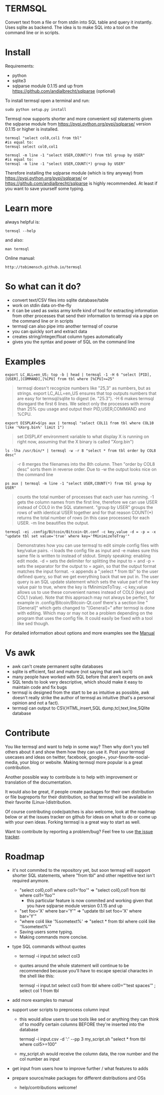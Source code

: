 TERMSQL
=======

Convert text from a file or from stdin into SQL table and query it instantly. Uses sqlite as backend.
The idea is to make SQL into a tool on the command line or in scripts.

Install
=======

Requirements:
 - python
 - sqlite3
 - sqlparse module 0.1.15 and up from https://github.com/andialbrecht/sqlparse (optional)

To install termsql open a terminal and run:

    sudo python setup.py install

Termsql now supports shorter and more convenient sql statements given the sqlparse module from https://pypi.python.org/pypi/sqlparse/ version 0.1.15 or higher is installed.

    termsql "select col0,col1 from tbl"
    #is equal to:
    termsql select col0,col1
    
    termsql -m line -1 "select USER,COUNT(*) from tbl group by USER"
    #is equal to:
    termsql -m line -1 "select USER,COUNT(*) group by USER"

Therefore installing the sqlparse module (which is tiny anyway) from https://pypi.python.org/pypi/sqlparse/ or
https://github.com/andialbrecht/sqlparse is highly recommended. At least if you want to save yourself some typing.

Learn more
==========

always helpful is:

    termsql --help
  
and also:

    man termsql
  
Online manual:

    http://tobimensch.github.io/termsql

So what can it do?
==================

- convert text/CSV files into sqlite database/table
- work on stdin data on-the-fly
- it can be used as swiss army knife kind of tool for extracting information
  from other processes that send their information to termsql via a pipe
  on the command line or in scripts
- termsql can also pipe into another termsql of course
- you can quickly sort and extract data
- creates string/integer/float column types automatically
- gives you the syntax and power of SQL on the command line

Examples
========

    export LC_ALL=en_US; top -b | head | termsql -1 -H 6 "select [PID],[USER],[COMMAND],[%CPU] from tbl where [%CPU]>=25"

> termsql doesn't recognize numbers like "25,3" as numbers, but as strings. export LC_ALL=en_US ensures that top outputs numbers that are easy for termsql/sqlite to digest (ie. "25.3"). -H 6 makes termsql disregard the first 6 lines. We select only the processes with more than 25% cpu usage and output their PID,USER,COMMAND and %CPU.

    export DISPLAY=$(ps aux | termsql "select COL11 from tbl where COL10 like '%Xorg.bin%' limit 1")

> set DISPLAY environment variable to what display X is running on right now, assuming that the X binary is called "Xorg.bin")

    ls -lha /usr/bin/* | termsql -w -r 8 "select * from tbl order by COL8 desc"

> -r 8 merges the filenames into the 8th column. Then "order by COL8 desc" sorts them in reverse order. Due to -w the output looks nice on the command line

    ps aux | termsql -m line -1 "select USER,COUNT(*) from tbl group by USER"

> counts the total number of processes that each user has running. -1 gets the column names from the first line, therefore we can use USER instead of COL0 in the SQL statement. "group by USER" groups the rows of with identical USER together and for that reason COUNT(*) returns the total number of rows (in this case processes) for each USER. -m line beautifies the output.

    termsql -ei .config/Bitcoin/Bitcoin-Qt.conf -c key,value -d = -p = -x "update tbl set value='true' where key='fMinimizeToTray'"

> Demonstrates how you can use termsql to edit simple config files with key/value pairs. -i loads the config file as input and -e makes sure this same file is written to instead of stdout. Simply speaking: enabling edit mode. -d = sets the delimiter for splitting the input to = and -p = sets the separator for the output to = again, so that the output format matches the input format. -x appends a ";select * from tbl" to the user defined query, so that we get everything back that we put in. The user query is an SQL update statement which sets the value part of the key value pair to true, where the key is fMinimizeToTray. -c key,value allows us to use these convenient names instead of COL0 (key) and COL1 (value). Note that this approach may not always be perfect, for example in .config/Bitcoin/Bitcoin-Qt.conf there's a section line "[General]" which gets changed to "[General]=" after termsql is done with editing. Which may or may not be a problem depending on the program that uses the config file. It could easily be fixed with a tool like sed though.

For detailed information about options and more examples see the [Manual](http://tobimensch.github.io/termsql)

Vs awk
======

- awk can't create permanent sqlite databases
- sqlite is efficient, fast and mature (not saying that awk isn't)
- many people have worked with SQL before that aren't experts on awk
- SQL tends to look very descriptive, which should make it easy to maintain code and fix bugs
- termsql is designed from the start to be as intuitive as possible,
  awk doesn't really strike the author of termsql as intuitive (that's a personal opinion and
  not a fact).
- termsql can output to CSV,HTML,insert,SQL dump,tcl,text,line,SQlite database

Contribute
==========

You like termsql and want to help in some way? Then why don't you tell others about it and show them how
they can use it. Post your termsql usecases and ideas on twitter, facebook, google+, your-favorite-social-media,
your blog or website. Making termsql more popular is a great contribution.

Another possible way to contribute is to help with improvement or translation of the documentation.

It would also be great, if people create packages for their own distribution or file bugreports
for their distribution, so that termsql will be available in their favorite (Linux-)distribution.

Of course contributing code/patches is also welcome, look at the roadmap below or at the issues tracker on github
for ideas on what to do or come up with your own ideas. Forking termsql is a great way to start as well.

Want to contribute by reporting a problem/bug? Feel free to use [the issue tracker](https://github.com/tobimensch/termsql/issues).

Roadmap
=======

- it's not commited to the repository yet, but soon termsql will support shorter SQL statements,
  where "from tbl" and other repetitive text isn't required anymore.
  - "select col0,col1 where col1='foo'" => "select col0,col1 from tbl where col1='foo'"
    - this particular feature is now commited and working given that you have sqlparse module version 0.1.15 and up
  - "set foo='X' where bar='Y'" => "update tbl set foo='X' where bar='Y'" 
  - "where col4 like '%sometext%' => "select * from tbl where col4 like '%sometext%'"
  - Saving users some typing.
  - Making commands more concise.
- type SQL commands without quotes
  - termsql -i input.txt select col3
  - quotes around the whole statement will continue to be recommended because you'll have to escape special charactes in the shell like this:

    termsql -i input.txt select col3 from tbl where col0="\'test  spaces\'" \; select col 1 from tbl

- add more examples to manual
- support user scripts to preprocess column input
  - this would allow users to use tools like sed or anything they can think of to modify certain columns BEFORE they're inserted into the database

    termsql -i input.csv -d ':' --pp 3 my_script.sh "select * from tbl where col5>=100"
 
  - my_script.sh would receive the column data, the row number and the col number as input

- get input from users how to improve further / what features to adds
- prepare source/make packages for different distributions and OSs
  - help/contributions welcome!

<!--
- idea: support presets for certain well defined tasks
 - some presets could come with termsql, and the user could also define his own
 - example of possible presets **(NOTE: all of this is hypothetical mockup code)**:

``` shell
    #preset for editing a INI style config
    termsql -i config.txt --pre ini "set value='false' where key='getgoing'" 
    #preset for running a script on a certain column before it's inserted into the database
    termsql --pre mod_col 3 mycol_modding.sh "select col3 where table
    #print list of all presets
    termsql --print-presets

```
-->

